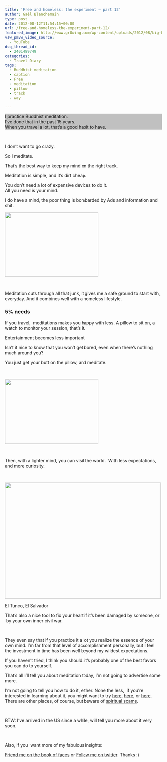 ```yaml
---
title: 'Free and homeless: the experiment – part 12'
author: Gaël Blanchemain
type: post
date: 2012-08-12T11:54:15+00:00
url: /free-and-homeless-the-experiment-part-12/
featured_image: http://www.gr0wing.com/wp-content/uploads/2012/08/big-black-dot.jpg
vsw_pmvw_video_source:
  - YouTube
dsq_thread_id:
  - 2401489749
categories:
  - Travel Diary
tags:
  - Buddhist meditation
  - caption
  - Free
  - meditation
  - pillow
  - track
  - way

---
```

<p style="background-color: silver;">
  I practice Buddhist meditation.<br /> I&#8217;ve done that in the past 15 years.<br /> When you travel a lot, that&#8217;s a good habit to have.
</p>

&nbsp;

I don&#8217;t want to go crazy.

So I meditate.

That&#8217;s the best way to keep my mind on the right track.

Meditation is simple, and it&#8217;s dirt cheap.<!--more-->

  
You don&#8217;t need a lot of expensive devices to do it.  
All you need is your mind.

I do have a mind, the poor thing is bombarded by Ads and information and shit.

<img class="aligncenter size-medium wp-image-3534" title="TV-Fux" src="http://www.gr0wing.com/wp-content/uploads/2012/08/TV-Fux-300x207.jpg" alt="" width="300" height="207" srcset="https://www.gr0wing.com/wp-content/uploads/2012/08/TV-Fux-300x207.jpg 300w, https://www.gr0wing.com/wp-content/uploads/2012/08/TV-Fux.jpg 482w" sizes="(max-width: 300px) 100vw, 300px" /> 

&nbsp;

Meditation cuts through all that junk, it gives me a safe ground to start with, everyday. And it combines well with a homeless lifestyle.

### 5% needs

If you travel,  meditations makes you happy with less. A pillow to sit on, a watch to monitor your session, that&#8217;s it.

Entertainment becomes less important.

Isn&#8217;t it nice to know that you won&#8217;t get bored, even when there&#8217;s nothing much around you?

You just get your butt on the pillow, and meditate.

&nbsp;

<img class="aligncenter size-medium wp-image-3535" title="TV-blank" src="http://www.gr0wing.com/wp-content/uploads/2012/08/TV-blank-300x207.jpg" alt="" width="300" height="207" srcset="https://www.gr0wing.com/wp-content/uploads/2012/08/TV-blank-300x207.jpg 300w, https://www.gr0wing.com/wp-content/uploads/2012/08/TV-blank.jpg 486w" sizes="(max-width: 300px) 100vw, 300px" /> 

&nbsp;

Then, with a lighter mind, you can visit the world.  With less expectations, and more curiosity.

&nbsp;

<div id="attachment_3549" style="width: 510px" class="wp-caption aligncenter">
  <img aria-describedby="caption-attachment-3549" class="size-full wp-image-3549" title="Clear-path" src="http://www.gr0wing.com/wp-content/uploads/2012/08/Clear-path.jpg" alt="" width="500" height="373" srcset="https://www.gr0wing.com/wp-content/uploads/2012/08/Clear-path.jpg 500w, https://www.gr0wing.com/wp-content/uploads/2012/08/Clear-path-300x223.jpg 300w" sizes="(max-width: 500px) 100vw, 500px" />
  
  <p id="caption-attachment-3549" class="wp-caption-text">
    El Tunco, El Salvador
  </p>
</div>

That&#8217;s also a nice tool to fix your heart if it&#8217;s been damaged by someone, or  by your own inner civil war.

&nbsp;

They even say that if you practice it a lot you realize the essence of your own mind. I&#8217;m far from that level of accomplishment personally, but I feel the investment in time has been well beyond my wildest expectations.

If you haven&#8217;t tried, I think you should. it&#8217;s probably one of the best favors you can do to yourself.

That&#8217;s all I&#8217;ll tell you about meditation today, I&#8217;m not going to advertise some more.

I&#8217;m not going to tell you how to do it, either. None the less,  if you&#8217;re interested in learning about it, you might want to try <a href="http://www.dhagpo-kagyu-ling.org/en/" target="_blank">here</a>, <a href="http://dharmakaya.org/" target="_blank">here</a>, or <a href="http://www.diamondway-buddhism.org/" target="_blank">here</a>.  
There are other places, of course, but beware of <a href="http://www.scientology.org/" target="_blank">spiritual scams</a>.

&nbsp;

BTW: I&#8217;ve arrived in the US since a while, will tell you more about it very soon.

&nbsp;

Also, if you  want more of my fabulous insights:

[Friend me on the book of faces][1] or [Follow me on twitter][2]  Thanks :)

 [1]: https://www.facebook.com/gael.blanchemain
 [2]: https://twitter.com/#!/gaelblanchemain